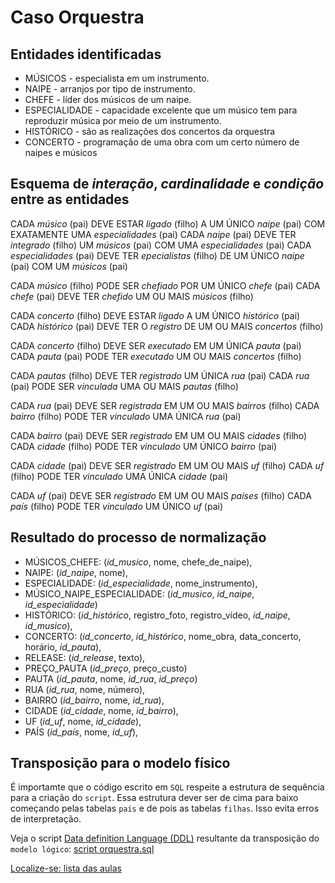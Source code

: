 # Caso Orquestra

## Entidades identificadas

- MÚSICOS - especialista em um instrumento.
- NAIPE - arranjos por tipo de instrumento.
- CHEFE - líder dos músicos de um naipe. 
- ESPECIALIDADE - capacidade excelente que um músico tem para reproduzir música por meio de um instrumento.
- HISTÓRICO - são as realizações dos concertos da orquestra
- CONCERTO - programação de uma obra com um certo número de naipes e músicos

## Esquema de *interação*, *cardinalidade* e *condição* entre as entidades

CADA *músico* (pai) DEVE ESTAR *ligado* (filho) A UM ÚNICO *naipe* (pai) COM EXATAMENTE UMA *especialidades* (pai)
CADA *naipe* (pai) DEVE TER *integrado* (filho) UM *músicos* (pai) COM UMA *especialidades* (pai)
CADA *especialidades* (pai) DEVE TER *epecialistas* (filho) DE UM ÚNICO *naipe* (pai) COM UM *músicos* (pai) 

CADA *músico* (filho) PODE SER *chefiado* POR UM ÚNICO *chefe* (pai)
CADA *chefe* (pai) DEVE TER *chefido* UM OU MAIS *músicos* (filho)

CADA *concerto* (filho) DEVE ESTAR *ligado* A UM ÚNICO *histórico* (pai)
CADA *histórico* (pai) DEVE TER O *registro* DE UM OU MAIS *concertos* (filho)

CADA *concerto* (filho) DEVE SER *executado* EM UM ÚNICA *pauta* (pai)
CADA *pauta* (pai) PODE TER *executado* UM OU MAIS *concertos* (filho)

CADA *pautas* (filho) DEVE TER *registrado* UM ÚNICA *rua* (pai)
CADA *rua* (pai) PODE SER *vinculada* UMA OU MAIS *pautas* (filho)

CADA *rua* (pai) DEVE SER *registrada* EM UM OU MAIS *bairros* (filho)
CADA *bairro* (filho) PODE TER *vinculado* UMA ÚNICA *rua* (pai)

CADA *bairro* (pai) DEVE SER *registrado* EM UM OU MAIS *cidades* (filho)
CADA *cidade* (filho) PODE TER *vinculado* UM ÚNICO *bairro* (pai)

CADA *cidade* (pai) DEVE SER *registrado* EM UM OU MAIS *uf* (filho)
CADA *uf* (filho) PODE TER *vinculado* UMA ÚNICA *cidade* (pai)

CADA *uf* (pai) DEVE SER *registrado* EM UM OU MAIS *países* (filho)
CADA *país* (filho) PODE TER *vinculado* UM ÚNICO *uf* (pai)

## Resultado do processo de normalização

- MÚSICOS_CHEFE: (*id_musico*, nome, chefe_de_naipe),
- NAIPE: (*id_naipe*, nome),
- ESPECIALIDADE: (*id_especialidade*, nome_instrumento),
- MÚSICO_NAIPE_ESPECIALIDADE: (*id_musico*, *id_naipe*, *id_especialidade*)
- HISTÓRICO: (*id_histórico*, registro_foto, registro_vídeo, *id_naipe*, *id_musico*),
- CONCERTO: (*id_concerto*, *id_histórico*, nome_obra, data_concerto, horário, *id_pauta*),
- RELEASE: (*id_release*, texto),
- PREÇO_PAUTA (*id_preço*, preço_custo)
- PAUTA (*id_pauta*, nome, *id_rua*, *id_preço*)
- RUA (*id_rua*, nome, número),
- BAIRRO (*id_bairro*, nome, *id_rua*),
- CIDADE (*id_cidade*, nome, *id_bairro*),
- UF (*id_uf*, nome, *id_cidade*),
- PAÍS (*id_país*, nome, *id_uf*),

## Transposição para o modelo físico

É importamte que o código escrito em `SQL` respeite a estrutura de sequência para a criação do `script`. Essa estrutura dever ser de cima para baixo começando pelas tabelas `pais` e de pois as tabelas `filhas`. Isso evita erros de interpretação.

Veja o script [Data definition Language (DDL)](https://github.com/tmenegaz/db_dendezeiros/blob/master/assunto/introducao.md#conceitos) resultante da transposição do `modelo lógico`: [script orquestra.sql](src/orquestra.sql "script orquestra.sql")

[Localize-se: lista das aulas](https://github.com/tmenegaz/db_dendezeiros/blob/master/assunto/lista.md#lista-de-aulas)





 